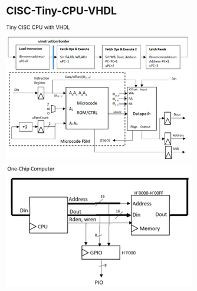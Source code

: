 # CISC-Tiny-CPU-VHDL
Tiny CISC CPU with VHDL

![CISC CPU](./Block-diagram/CISC_CPU.png)

![Computer](./Block-diagram/computer.png)
